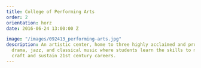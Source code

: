 ```yaml
---
title: College of Performing Arts
order: 2
orientation: horz
date: 2016-06-24 13:00:00 Z

image: "/images/092413_performing-arts.jpg"
description: An artistic center, home to three highly acclaimed and progressive schools
  drama, jazz, and classical music where students learn the skills to master their
  craft and sustain 21st century careers.
---
```


